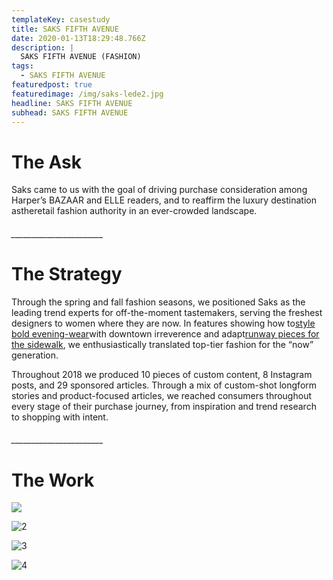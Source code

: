 ```yaml
---
templateKey: casestudy
title: SAKS FIFTH AVENUE
date: 2020-01-13T18:29:48.766Z
description: |
  SAKS FIFTH AVENUE (FASHION)
tags:
  - SAKS FIFTH AVENUE
featuredpost: true
featuredimage: /img/saks-lede2.jpg
headline: SAKS FIFTH AVENUE
subhead: SAKS FIFTH AVENUE
---
```

# **The Ask**

Saks came to us with the goal of driving purchase consideration among Harper’s BAZAAR and ELLE readers, and to reaffirm the luxury destination astheretail fashion authority in an ever-crowded landscape.

###### \_\_\_\_\_\_\_\_\_\_\_\_\_\_\_\_\_\_\_\_\_\__

# **The Strategy**

Through the spring and fall fashion seasons, we positioned Saks as the leading trend experts for off-the-moment tastemakers, serving the freshest designers to women where they are now. In features showing how to[style bold evening-wear](https://www.elle.com/fashion/personal-style/a19663585/the-secret-to-wearing-springs-boldest-evening-looks/)with downtown irreverence and adapt[runway pieces for the sidewalk](https://www.harpersbazaar.com/fashion/trends/a19607665/the-runway-buy-3-statement-pieces-and-how-to-wear-them/), we enthusiastically translated top-tier fashion for the “now” generation.

Throughout 2018 we produced 10 pieces of custom content, 8 Instagram posts, and 29 sponsored articles. Through a mix of custom-shot longform stories and product-focused articles, we reached consumers throughout every stage of their purchase journey, from inspiration and trend research to shopping with intent.

###### \_\_\_\_\_\_\_\_\_\_\_\_\_\_\_\_\_\_\_\_\_\__

# **The Work**

![](/img/download-1.44.48-pm.png)

![](/img/download-6-.png "2")

![](/img/download-8-.png "3")

![](/img/download-7-.png "4")
